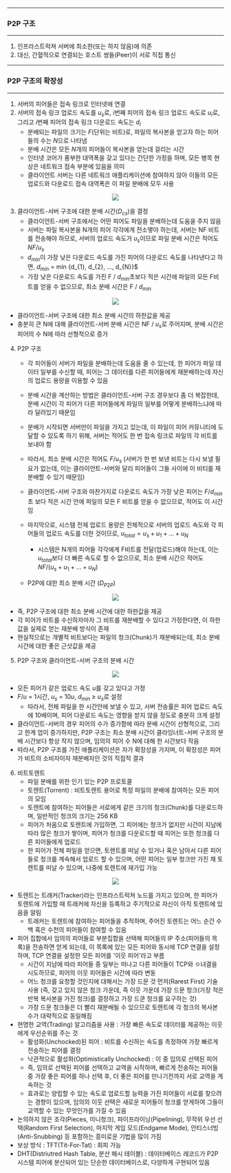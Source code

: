 -----
### P2P 구조
-----
1. 인프라스트럭쳐 서버에 최소한(또는 하지 않음)에 의존
2. 대신, 간혈적으로 연결되는 호스트 쌍들(Peer)이 서로 직접 통신

-----
### P2P 구조의 확장성
-----
1. 서버의 피어들은 접속 링크로 인터넷에 연결
2. 서버의 접속 링크 업로드 속도를 $u_{s}$로, $i$번째 피어의 접속 링크 업로드 속도로 $u_{i}$로, 그리고 $i$번째 피어의 접속 링크 다운로드 속도는 $d_{i}$
   - 분배되는 파일의 크기는 $F$(단위는 비트)로, 파일의 복사본을 얻고자 하는 피어들의 수는 $N$으로 나타냄
   - 분배 시간은 모든 $N$개의 피어들이 복사본을 얻는데 걸리는 시간
   - 인터넷 코어가 풍부한 대역폭을 갖고 있다는 간단한 가정을 하며, 모든 병목 현상은 네트워크 접속 부분에 있음을 의미
   - 클라이언트 서버는 다른 네트워크 애플리케이션에 참여하지 않아 이들의 모든 업로드와 다운로드 접속 대역폭은 이 파일 분배에 모두 사용
<div align="center">
<img src="https://github.com/user-attachments/assets/f41b5709-7e92-4dcf-92b5-024f1a047e83">
</div>

3. 클라이언트-서버 구조에 대한 분배 시간($D_{cs}$)을 결정
   - 클라이언트-서버 구조에서는 어떤 피어도 파일을 분배하는데 도움을 주지 않음
   - 서버는 파일 복사본을 N개의 피어 각각에게 전소앻야 하는데, 서버는 NF 비트를 전송해야 하므로, 서버의 업로드 속도가 $u_{s}$이므로 파일 분배 시간은 적어도 $NF / u_{s}$
   - $d_{min}$이 가장 낮은 다운로드 속도를 가진 피어의 다운로드 속도를 나타낸다고 하면, $d_{min}$ = min {d_{1}, d_{2}, ..., d_{N}}$
   - 가장 낮은 다운로드 속도를 가진 F / $d_{min}$초보다 적은 시간에 파일의 모든 F비트를 얻을 수 없으므로, 최소 분배 시간은 F / $d_{min}$
<div align="center">
<img src="https://github.com/user-attachments/assets/3d8f7c0c-914f-4f3b-ad14-d0b30c1337a9">
</div>

   - 클라이언트-서버 구조에 대한 최소 분배 시간의 하한값을 제공
   - 충분히 큰 N에 대해 클라이언트-서버 분배 시간은 NF / $u_{s}$로 주어지며, 분배 시간은 피어의 수 N에 따라 선형적으로 증가

4. P2P 구조
   - 각 피어들이 서버가 파일을 분배하는데 도움을 줄 수 있는데, 한 피어가 파일 데이터 일부를 수신할 때, 피어는 그 데이터를 다른 피어들에게 재분배하는데 자신의 업로드 용량을 이용할 수 있음
   - 분배 시간을 계산하는 방법은 클라이언트-서버 구조 경우보다 좀 더 복잡한데, 분배 시간이 각 피어가 다른 피어들에게 파일의 일부를 어떻게 분배하느냐에 따라 달려있기 때문임

   - 분배가 시작되면 서버만이 파일을 가지고 있는데, 이 파일이 피어 커뮤니티에 도달할 수 있도록 하기 위해, 서버는 적어도 한 번 접속 링크로 파일의 각 비트를 보내야 함
   - 따라서, 최소 분배 시간은 적어도 $F / u_{s}$ (서버가 한 번 보낸 비트는 다시 보낼 필요가 없는데, 이는 클라이언트-서버와 달리 피어들이 그들 사이에 이 비티를 재분배할 수 있기 때문임)
   - 클라이언트-서버 구조와 마찬가지로 다운로드 속도가 가장 낮은 피어는 $F / d_{min}$초 보다 적은 시간 안에 파일의 모든 F 비트를 얻을 수 없으므로, 적어도 이 시간임
   - 마지막으로, 시스템 전체 업로드 용량은 전체적으로 서버의 업로드 속도와 각 피어들의 업로드 속도를 더한 것이므로, $u_{total} = u_{s} + u_{1} + ... + u_{N}$
     + 시스템은 N개의 피어들 각각에게 F비트를 전달(업로드)해야 하는데, 이는 $u_{total}$보다 더 빠른 속도로 할 수 없으므로, 최소 분배 시간으 적어도 $NF / (u_{s} + u_{1} + ... + u_{N})$
   - P2P에 대한 최소 분배 시간 ($D_{P2P}$)
<div align="center">
<img src="https://github.com/user-attachments/assets/a14d0836-41ad-4068-b5ae-f68b1dfd4023">
</div>

   - 즉, P2P 구조에 대한 최소 분배 시간에 대한 하한값을 제공
   - 각 피어가 비트를 수신하자마자 그 비트를 재분배할 수 있다고 가정한다면, 이 하한값을 실제로 얻는 재분배 방식이 존재
   - 현실적으로는 개별적 비트보다는 파일의 청크(Chunk)가 재분배되는데, 최소 분배 시간에 대한 좋은 근삿값을 제공

5. P2P 구조와 클라이언트-서버 구조의 분배 시간
<div align="center">
<img src="https://github.com/user-attachments/assets/743f9248-3649-4f9f-8dfe-ef077d6a7b61">
</div>

   - 모든 피어가 같은 업로드 속도 $u$를 갖고 있다고 가정
   - $F / u$ = 1시간, $u_{s}$ = 10$u$, $d_{min}$ ≥ $u_{s}$로 설정
     + 따라서, 전체 파일을 한 시간안에 보낼 수 있고, 서버 전송률은 피어 업로드 속도에 10배이며, 피어 다운로드 속도는 영향을 받지 않을 정도로 충분히 크게 설정
   - 클라이언트-서버의 경우 피어의 수가 증가함에 따라 분배 시간이 선형적으로, 그리고 한계 업이 증가하지만, P2P 구조는 최소 분배 시간이 클라잉너트-서버 구조의 분배 시간보다 항상 작지 않으며, 임의의 피어 수 N에 대해 한 시간보다 작음
   - 따라서, P2P 구조를 가진 애플리케이션은 자가 확장성을 가지며, 이 확장성은 피어가 비트의 소비자이자 재분배자인 것의 직접적 결과

6. 비트토렌트
   - 파일 분배를 위한 인기 있는 P2P 프로토콜
   - 토렌트(Torrent) : 비트토렌트 용어로 특정 파일의 분배에 참여하는 모든 피어의 모임
   - 토렌트에 참여하는 피어들은 서로에게 같은 크기의 청크(Chunk)를 다운로드하며, 일반적인 청크의 크기는 256 KB
   - 피어가 처음으로 토렌트에 가입하면, 그 피어에는 청크가 없지만 시간이 지남에 따라 많은 청크가 쌓이며, 피어가 청크를 다운로드할 때 피어는 또한 청크를 다른 피어들에게 업로드
   - 한 피어가 전체 파일을 얻으면, 토렌트를 떠날 수 있거나 혹은 남아서 다른 피어들로 청크를 계속해서 업로드 할 수 있으며, 어떤 피어는 일부 청크만 가진 채 토렌트를 떠날 수 있으며, 나중에 토렌트에 재가입 가능
<div align="center">
<img src="https://github.com/user-attachments/assets/3e282ea2-7833-4bc2-b28b-e6dec8bab60b">
</div>

   - 토렌트는 트래커(Tracker)라는 인프라스트럭쳐 노드를 가지고 있으며, 한 피어가 토렌트에 가입할 때 트래커에 자신을 등록하고 주기적으로 자신이 아직 토렌트에 있음을 알림
     + 트래커는 토렌트에 참여하는 피어들을 추적하며, 주어진 토렌트는 어느 순간 수백 혹은 수천의 피어들이 참여할 수 있음
   - 피어 집합에서 임의의 피어들로 부분집합을 선택해 피어들의 IP 주소(피어들의 목록)을 전송하면 얻게 되는데, 이 목록에 있는 모든 피어와 동시에 TCP 연결을 설정하며, TCP 연결을 설정한 모든 피어를 '이웃 피어'라고 부름
     + 시간이 지남에 따라 피어들 중 일부는 떠나고 다른 피어들이 TCP와 ㅇ녀결을 시도하므로, 피어의 이웃 피어들은 시간에 따라 변동
     + 어느 청크를 요청할 것인지에 대해서는 가장 드문 것 먼저(Rarest First) 기술 사용 (즉, 갖고 있지 않은 청크 가운데, 즉 이웃 가운데 가장 드문 청크(가장 적은 반복 복사본을 가진 청크)를 결정하고 가장 드쿤 청크를 요구하는 것)
     + 가장 드문 청크들은 더 빨리 재분배될 수 있으므로 토렌트에 각 청크의 복사본 수가 대략적으로 동일해짐
   - 현명한 교역(Trading) 알고리즘을 사용 : 가장 빠른 속도로 데이터를 제공하는 이웃에게 우선순위를 주는 것
     + 활성화(Unchocked)된 피어 : 비트를 수신하는 속도를 측정하여 가장 빠르게 전송하는 피어를 결정
     + 낙관적으로 활성화(Optimistically Unchocked) : 이 중 임의로 선택된 피어
     + 즉, 임의로 선택된 피어를 선택하고 교역을 시작하며, 빠르게 전송하는 피어들 중 가장 좋은 피어를 하나 선택 후, 더 좋은 피어를 만나기전까지 서로 교역을 계속하는 것
     + 효과로는 양립할 수 있는 속도로 업로드할 능력을 가진 피어들이 서로를 찾으려는 경향이 있으며, 임의의 이웃 선택은 새로운 피어들이 청크를 얻게하여 그들이 교역할 수 있는 무엇인가를 가질 수 있음
   - 논의하지 않은 조각(Pieces, 미니청크), 파이프라이닝(Pipelining), 무작위 우선 선택(Random First Selection), 마지막 게임 모드(Endgame Mode), 안티스너빙(Anti-Snubbing) 등 포함하는 흥미로운 기법을 많이 가짐
   - 보상 방식 : TFT(Tit-For-Tat) : 회피 가능
   - DHT(Distriutred Hash Table, 분산 해시 테이블) : 데이터베이스 레코드가 P2P 시스템 피어에 분산되어 있는 단순한 데이터베이스로, 다양하게 구현되어 있음

